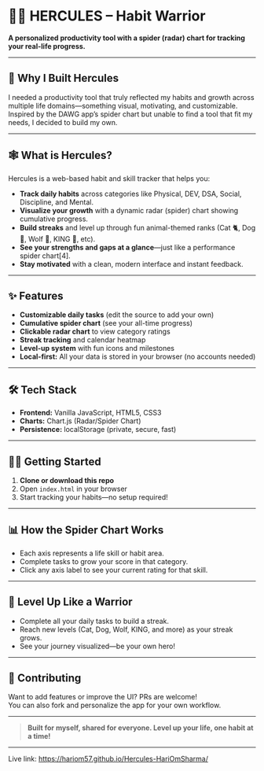 
# 🏋️‍♂️ HERCULES – Habit Warrior

**A personalized productivity tool with a spider (radar) chart for tracking your real-life progress.**

---

## 🚀 Why I Built Hercules

I needed a productivity tool that truly reflected my habits and growth across multiple life domains—something visual, motivating, and customizable.  
Inspired by the DAWG app’s spider chart but unable to find a tool that fit my needs, I decided to build my own.

---

## 🕸️ What is Hercules?

Hercules is a web-based habit and skill tracker that helps you:

- **Track daily habits** across categories like Physical, DEV, DSA, Social, Discipline, and Mental.
- **Visualize your growth** with a dynamic radar (spider) chart showing cumulative progress.
- **Build streaks** and level up through fun animal-themed ranks (Cat 🐈, Dog 🐶, Wolf 🐺, KING 👑, etc).
- **See your strengths and gaps at a glance**—just like a performance spider chart[4].
- **Stay motivated** with a clean, modern interface and instant feedback.

---

## ✨ Features

- **Customizable daily tasks** (edit the source to add your own)
- **Cumulative spider chart** (see your all-time progress)
- **Clickable radar chart** to view category ratings
- **Streak tracking** and calendar heatmap
- **Level-up system** with fun icons and milestones
- **Local-first:** All your data is stored in your browser (no accounts needed)

---

## 🛠️ Tech Stack

- **Frontend:** Vanilla JavaScript, HTML5, CSS3
- **Charts:** Chart.js (Radar/Spider Chart)
- **Persistence:** localStorage (private, secure, fast)

---

## 🧑‍💻 Getting Started

1. **Clone or download this repo**
2. Open `index.html` in your browser
3. Start tracking your habits—no setup required!

---

## 📊 How the Spider Chart Works

- Each axis represents a life skill or habit area.
- Complete tasks to grow your score in that category.
- Click any axis label to see your current rating for that skill.

---

## 🦸 Level Up Like a Warrior

- Complete all your daily tasks to build a streak.
- Reach new levels (Cat, Dog, Wolf, KING, and more) as your streak grows.
- See your journey visualized—be your own hero!

---

## 🤝 Contributing

Want to add features or improve the UI? PRs are welcome!  
You can also fork and personalize the app for your own workflow.

---

> **Built for myself, shared for everyone. Level up your life, one habit at a time!**
 

---

Live link: https://hariom57.github.io/Hercules-HariOmSharma/
